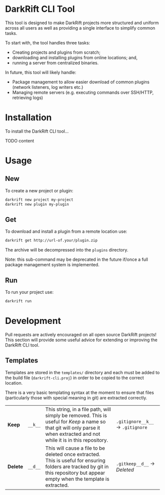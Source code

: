 # DarkRift CLI Tool
This tool is designed to make DarkRift projects more structured and uniform across all users as well as providing a single interface to simplify common tasks.

To start with, the tool handles three tasks:
- Creating projects and plugins from scratch;
- downloading and installing plugins from online locations; and,
- running a server from centralized binaries.

In future, this tool will likely handle:
- Package management to allow easier download of common plugins (network listeners, log writers etc.)
- Managing remote servers (e.g. executing commands over SSH/HTTP, retrieving logs)

# Installation
To install the DarkRift CLI tool...

TODO content

# Usage
## New
To create a new project or plugin:
```bash
darkrift new project my-project
darkrift new plugin my-plugin
```

## Get
To download and install a plugin from a remote location use:
```bash
darkrift get http://url-of.your/plugin.zip
```
The archive will be decompressed into the `plugins` directory.

Note: this sub-command may be deprecated in the future if/once a  full package management system is implemented.

## Run
To run your project use:
```bash
darkrift run
```

# Development
Pull requests are actively encouraged on all open source DarkRift projects! This section will provide some useful advice for extending or improving the DarkRift CLI tool.

## Templates
Templates are stored in the `templates/` directory and each must be added to the build file (`darkrift-cli.proj`) in order to be copied to the correct location.

There is a very basic templating syntax at the moment to ensure that files (particularly those with special meaning in git) are extracted correctly.

| | | | |
|-|-|-|-|
| **Keep** | `__k__` | This string, in a file path, will simply be removed. This is useful for *Keep* a name so that git will only parse it when extracted and not while it is in this repository. | `.gitignore__k__` -> `.gitignore` |
| **Delete** | `__d__` | This will cause a file to be deleted once extracted. This is useful for ensuring folders are tracked by git in this repository but appear empty when the template is extracted. | `.gitkeep__d__` -> *Deleted* |
